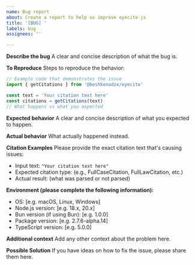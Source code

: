```yaml
---
name: Bug report
about: Create a report to help us improve eyecite-js
title: '[BUG] '
labels: bug
assignees: ''

---
```


**Describe the bug**
A clear and concise description of what the bug is.

**To Reproduce**
Steps to reproduce the behavior:

```typescript
// Example code that demonstrates the issue
import { getCitations } from '@beshkenadze/eyecite'

const text = 'Your citation text here'
const citations = getCitations(text)
// What happens vs what you expected
```

**Expected behavior**
A clear and concise description of what you expected to happen.

**Actual behavior**
What actually happened instead.

**Citation Examples**
Please provide the exact citation text that's causing issues:
- Input text: `"Your citation text here"`
- Expected citation type: (e.g., FullCaseCitation, FullLawCitation, etc.)
- Actual result: (what was parsed or not parsed)

**Environment (please complete the following information):**
 - OS: [e.g. macOS, Linux, Windows]
 - Node.js version: [e.g. 18.x, 20.x]
 - Bun version (if using Bun): [e.g. 1.0.0]
 - Package version: [e.g. 2.7.6-alpha.14]
 - TypeScript version: [e.g. 5.0.0]

**Additional context**
Add any other context about the problem here.

**Possible Solution**
If you have ideas on how to fix the issue, please share them here.
